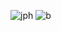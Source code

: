 ![jph](/store/images/b.jpg?raw=true "jgh")
![b](https://user-images.githubusercontent.com/91201995/193603697-81458d2c-4514-463d-b7af-0f09b52ee0a6.jpg)

